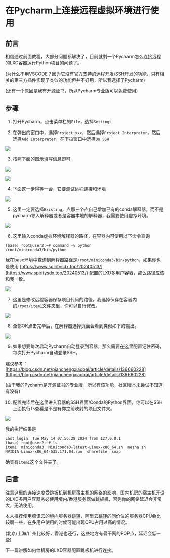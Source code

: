 # 在Pycharm上连接远程虚拟环境进行使用


## 前言

相信通过前面教程，大部分问题都解决了，目前就剩一个Pycharm怎么连接远程的LXC容器运行Python项目的问题了。

(为什么不用VSCODE？因为它没有官方支持的远程开发/SSH开发的功能，只有相关的第三方插件实现了类似的功能但并不好用，所以我选择了Pycharm)

(还有一个原因是我有开源证书，所以Pycharm专业版可以免费使用)

## 步骤

1. 打开Pycharm，点击菜单栏的`File`，选择`Settings`

2. 在弹出的窗口中，选择`Project:xxx`，然后选择`Project Interpreter`，然后选择`Add Interpreter`，在下拉窗口中选择`On SSH`

![](https://raw.githubusercontent.com/spiritysdx/images/main/20240513/image_2024-05-14_16-19-46.png)

3. 按照下面的图示填写信息即可

![](https://raw.githubusercontent.com/spiritysdx/images/main/20240513/image_2024-05-14_16-20-53.png)

![](https://raw.githubusercontent.com/spiritysdx/images/main/20240513/image_2024-05-14_16-21-11.png)

4. 下面这一步得等一会，它要测试远程连接和环境

![](https://raw.githubusercontent.com/spiritysdx/images/main/20240513/image_2024-05-14_16-21-53.png)

5. 这里一定要选择`Existing`，点那三个点自己增加已有的conda解释器，而不是pycharm导入解释器或者是容器本地的解释器，我需要使用虚拟环境。

![](https://raw.githubusercontent.com/spiritysdx/images/main/20240513/image_2024-05-14_16-27-24.png)

6. 这里输入conda虚拟环境解释器的路径，在容器内可使用以下命令查询

```
(base) root@user2:~# command -v python
/root/miniconda3/bin/python
```

我在base环境中查询到解释器路径是```/root/miniconda3/bin/python```，如果你也是使用 [https://www.spiritysdx.top/20240513/](https://www.spiritysdx.top/20240513/) 配置的LXD多用户容器，那么路径应该和我一致。

![](https://raw.githubusercontent.com/spiritysdx/images/main/20240513/image_2024-05-14_16-28-02.png)

7. 这里是修改远程容器保存项目代码的路径，我选择保存在容器内的```/root/item1```文件夹里，你可以自行修改。

![](https://raw.githubusercontent.com/spiritysdx/images/main/20240513/image_2024-05-14_16-28-30.png)

8. 全部OK点击完毕后，在解释器选择页面会看到类似如下的输出。

![](https://raw.githubusercontent.com/spiritysdx/images/main/20240513/image_2024-05-14_16-29-40.png)

9. 如果想要每次启动Pycharm自动登录到容器，那么需要在这里配置记住密码，每次打开Pycharm自动登录SSH。

建议参考： [https://blog.csdn.net/pianchengxiaobai/article/details/136660228](https://blog.csdn.net/pianchengxiaobai/article/details/136660228)

(由于我的Pycharm是开源证书的专业版，所以有该功能，社区版本未尝试不知道有没有)

10. 配置完毕后在这里进入容器的SSH界面/Conda的Python界面，你可以在SSH上面执行```ls```查看是不是有你之前映射的项目文件夹。

![](https://raw.githubusercontent.com/spiritysdx/images/main/20240513/image_2024-05-14_16-42-11.png)

我的执行结果是

```
Last login: Tue May 14 07:56:28 2024 from 127.0.0.1
(base) root@user2:~# ls
item1  miniconda3  Miniconda3-latest-Linux-x86_64.sh  nezha.sh  NVIDIA-Linux-x86_64-535.171.04.run  sharefile  snap
```

确实有```item1```这个文件夹了。

## 后言

注意这里的连接速度受跳板机到机房宿主机的网络的影响，国内机房的宿主机开设的LXD多用户容器务必使用境内/香港服务器做跳板机，否则你的网络延迟会非常大，无法使用。

本人推荐使用腾讯云的境内服务器[跳转](https://cloud.tencent.com/act/cps/redirect?redirect=11529&cps_key=c57aeee1ac0c5493f6718c40421affcf)，阿里云[跳转](https://www.aliyun.com/?source=5176.11533457&userCode=io97dzbb)的同价位的服务器CPU会比较弱一些，在多用户使用的时候可能出现CPU占用过高的情况。

(北京/上海/广州比较好，香港也还行，这些地方有骨干网的POP点，延迟会低一些)

下一篇讲解如何给机房的LXD容器配置跳板机进行连接。
